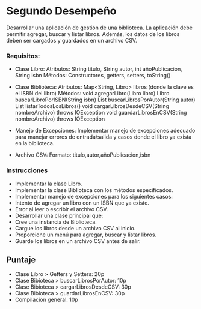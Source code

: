 # Segundo Desempeño

Desarrollar una aplicación de gestión de una biblioteca. 
La aplicación debe permitir agregar, buscar y listar libros. 
Además, los datos de los libros deben ser cargados y guardados en un archivo CSV.

### Requisitos:

- Clase Libro:
Atributos: String titulo, String autor, int añoPublicacion, String isbn
Métodos: Constructores, getters, setters, toString()

- Clase Biblioteca:
Atributos: Map<String, Libro> libros (donde la clave es el ISBN del libro)
Métodos:
void agregarLibro(Libro libro)
Libro buscarLibroPorISBN(String isbn)
List<Libro> buscarLibrosPorAutor(String autor)
List<Libro> listarTodosLosLibros()
void cargarLibrosDesdeCSV(String nombreArchivo) throws IOException
void guardarLibrosEnCSV(String nombreArchivo) throws IOException

- Manejo de Excepciones:
Implementar manejo de excepciones adecuado para manejar errores de entrada/salida y casos donde el libro ya exista en la biblioteca.

- Archivo CSV:
Formato: titulo,autor,añoPublicacion,isbn


### Instrucciones
- Implementar la clase Libro.
- Implementar la clase Biblioteca con los métodos especificados.
- Implementar manejo de excepciones para los siguientes casos:
- Intento de agregar un libro con un ISBN que ya existe.
- Error al leer o escribir el archivo CSV.
- Desarrollar una clase principal que:
- Cree una instancia de Biblioteca.
- Cargue los libros desde un archivo CSV al inicio.
- Proporcione un menú para agregar, buscar y listar libros.
- Guarde los libros en un archivo CSV antes de salir.

## Puntaje
 - Clase Libro > Getters y Setters: 20p
 - Clase Bibioteca > buscarLibrosPorAutor: 10p
 - Clase Bibioteca > cargarLibrosDesdeCSV: 30p
 - Clase Bibioteca > guardarLibrosEnCSV: 30p
 - Compilacion general: 10p
